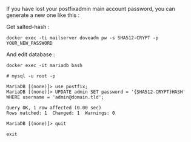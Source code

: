 If you have lost your postfixadmin main account password, you can generate a new one like this :

Get salted-hash :
```
docker exec -ti mailserver doveadm pw -s SHA512-CRYPT -p YOUR_NEW_PASSWORD
```

And edit database :
```
docker exec -it mariadb bash

# mysql -u root -p

MariaDB [(none)]> use postfix;
MariaDB [(none)]> UPDATE admin SET password = '{SHA512-CRYPT}HASH' WHERE username = 'admin@domain.tld';

Query OK, 1 row affected (0.00 sec)
Rows matched: 1  Changed: 1  Warnings: 0

MariaDB [(none)]> quit

exit
```
